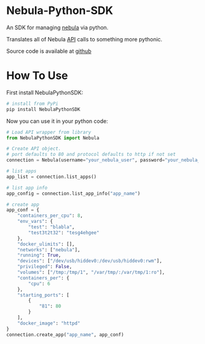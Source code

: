 # Nebula-Python-SDK
An SDK for managing [nebula](http://nebula.readthedocs.io/en/latest/) via python.

Translates all of Nebula [API](http://nebula.readthedocs.io/en/latest/api/) calls to something more pythonic.

Source code is available at [github](https://github.com/nebula-orchestrator/nebula-python-sdk)

# How To Use

First install NebulaPythonSDK:
```bash
# install from PyPi
pip install NebulaPythonSDK
```

Now you can use it in your python code:
```python
# Load API wrapper from library
from NebulaPythonSDK import Nebula

# Create API object.
# port defaults to 80 and protocol defaults to http if not set
connection = Nebula(username="your_nebula_user", password="your_nebula_pass", host="nebula.example.com",port=80, protocol="http")

# list apps
app_list = connection.list_apps()

# list app info
app_config = connection.list_app_info("app_name")

# create app
app_conf = {
    "containers_per_cpu": 8,
    "env_vars": {
        "test": "blabla",
        "test3t2t32": "tesg4ehgee"
    },
    "docker_ulimits": [],
    "networks": ["nebula"],
    "running": True,
    "devices": ["/dev/usb/hiddev0:/dev/usb/hiddev0:rwm"],
    "privileged": False,
    "volumes": ["/tmp:/tmp/1", "/var/tmp/:/var/tmp/1:ro"],
    "containers_per": {
        "cpu": 6
    },
    "starting_ports": [
        {
            "81": 80
        }
    ],
    "docker_image": "httpd"
}
connection.create_app("app_name", app_conf)
```